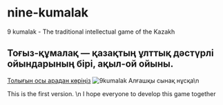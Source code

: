 # nine-kumalak
9 kumalak - The traditional intellectual game of the Kazakh 

## Тоғыз-құмалақ — қазақтың ұлттық дәстүрлі ойындарының бірі, ақыл-ой ойыны.
[Толығын осы арадан көріңіз](https://kk.wikipedia.org/wiki/%D0%A2%D0%BE%D2%93%D1%8B%D0%B7-%D2%9B%D2%B1%D0%BC%D0%B0%D0%BB%D0%B0%D2%9B) 
![9kumalak](https://github.com/aytsoft/nine-kumalak/blob/master/9qumalaq.jpg)
Алғашқы сынақ нұсқа\n

 This is the first version. \n
 I hope everyone to develop this game together
